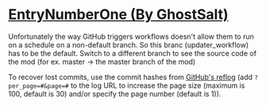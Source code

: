 # [EntryNumberOne (By GhostSalt)](https://github.com/GhostSalt/EntryNumberOne)

Unfortunately the way GitHub triggers workflows doesn't allow them to run on a schedule on a non-default branch. So this branc (updater_workflow) has to be the default. Switch to a different branch to see the source code of the mod (for ex. master -> the master branch of the mod)

To recover lost commits, use the commit hashes from [GitHub's reflog](https://api.github.com/repos/KtaneModules/EntryNumberOne-GhostSalt/events) (add `?per_page=#&page=#` to the log URL to increase the page size (maximum is 100, default is 30) and/or specify the page number (default is 1)).
